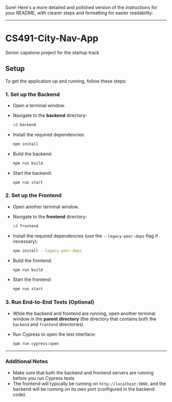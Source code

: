 Sure! Here's a more detailed and polished version of the instructions for your README, with clearer steps and formatting for easier readability:

---

# CS491-City-Nav-App

Senior capstone project for the startup track

## Setup

To get the application up and running, follow these steps:

### 1. Set up the Backend

* Open a terminal window.
* Navigate to the **backend** directory:

  ```bash
  cd backend
  ```
* Install the required dependencies:

  ```bash
  npm install
  ```
* Build the backend:

  ```bash
  npm run build
  ```
* Start the backend:

  ```bash
  npm run start
  ```

### 2. Set up the Frontend

* Open another terminal window.
* Navigate to the **frontend** directory:

  ```bash
  cd frontend
  ```
* Install the required dependencies (use the `--legacy-peer-deps` flag if necessary):

  ```bash
  npm install --legacy-peer-deps
  ```
* Build the frontend:

  ```bash
  npm run build
  ```
* Start the frontend:

  ```bash
  npm run start
  ```

### 3. Run End-to-End Tests (Optional)

* While the backend and frontend are running, open another terminal window in the **parent directory** (the directory that contains both the `backend` and `frontend` directories).
* Run Cypress to open the test interface:

  ```bash
  npm run cypress:open
  ```

---

### Additional Notes

* Make sure that both the backend and frontend servers are running before you run Cypress tests.
* The frontend will typically be running on `http://localhost:3000`, and the backend will be running on its own port (configured in the backend code).

